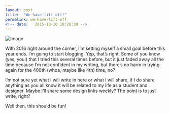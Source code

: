 ```yaml
---
layout: post
title:  "We have lift off!"
permalink: we-have-lift-off
<!-- date:   2015-10-10 10:28:30 -->
---
```


![Image](/blog/uploads/2015/10/lift-off.jpg)

With 2016 right around the corner, I’m setting myself a small goal before this year ends. I’m going to start blogging. Yep, that’s right. Some of you know (yes, you!) that I tried this several times before, but it just faded away all the time because I’m not confident in my writing, but there’s no harm in trying again for the 400th (whoa, maybe like 4th) time, no?

I’m not sure yet what I will write in here or what I will share, if I do share anything as you all know it will be related to my life as a student and designer. Maybe I’ll share some design links weekly? The point is to just write, right?

Well then, this should be fun!